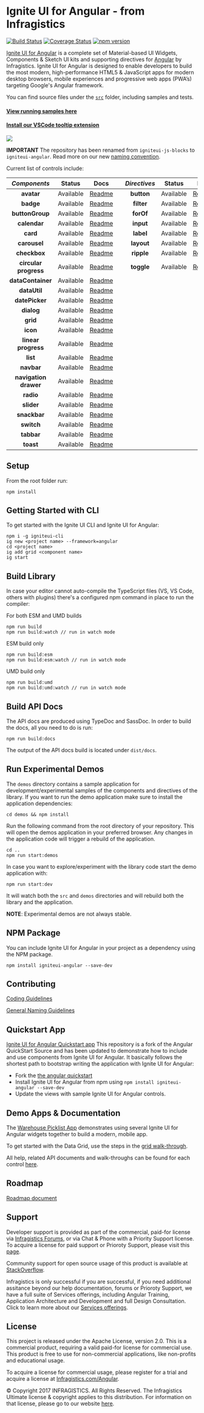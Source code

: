 # Ignite UI for Angular - from Infragistics

[![Build Status](https://travis-ci.org/IgniteUI/igniteui-angular.svg?branch=master)](https://travis-ci.org/IgniteUI/igniteui-angular)
[![Coverage Status](https://coveralls.io/repos/github/IgniteUI/igniteui-angular/badge.svg?branch=master)](https://coveralls.io/github/IgniteUI/igniteui-angular?branch=master)
[![npm version](https://badge.fury.io/js/igniteui-angular.svg)](https://badge.fury.io/js/igniteui-angular)

[Ignite UI for Angular](https://www.infragistics.com/products/ignite-ui-angular) is a complete set of Material-based UI Widgets, Components & Sketch UI kits and supporting directives for [Angular](https://angular.io/) by Infragistics.  Ignite UI for Angular is designed to enable developers to build the most modern, high-performance HTML5 & JavaScript apps for modern desktop browsers, mobile experiences and progressive web apps (PWA’s) targeting Google's Angular framework.  

You can find source files under the [`src`](https://github.com/IgniteUI/igniteui-angular/tree/master/src) folder, including samples and tests.

#### [**View running samples here**](https://www.infragistics.com/products/ignite-ui-angular/angular/components/grid.html)
#### [**Install our VSCode tooltip extension**](https://marketplace.visualstudio.com/items?itemName=Infragistics.igniteui-angular-tooltips)
![](https://dl.infragistics.com/tools/extensions/angular-tooltips/tooltip_preview.gif)

**IMPORTANT** The repository has been renamed from `igniteui-js-blocks` to `igniteui-angular`. Read more on our new [naming convention](https://www.infragistics.com/community/blogs/b/infragistics/posts/ignite-ui-github-repo-name-changes). 

Current list of controls include:


| *Components*          | Status    | Docs                                                                                                           |     | *Directives*  | Status        | Docs                                                                                                      |
| :-:                   | :-:       | :-:                                                                                                            | :-: | :-:           | :-:           | :-:                                                                                                       |
| **avatar**            | Available | [Readme](https://github.com/IgniteUI/igniteui-angular/blob/master/src/avatar/README.md)                        |     | **button**    |     Available | [Readme](https://github.com/IgniteUI/igniteui-angular/blob/master/src/directives/button/README.md)        |
| **badge**             | Available | [Readme](https://github.com/IgniteUI/igniteui-angular/blob/master/src/badge/README.md)                         |     | **filter**    |     Available | [Readme](https://github.com/IgniteUI/igniteui-angular/blob/master/src/directives/filter/README-FILTER.md) |
| **buttonGroup**       | Available | [Readme](https://github.com/IgniteUI/igniteui-angular/blob/master/src/buttonGroup/README.md)                   |     | **forOf**     |     Available | [Readme](https://github.com/IgniteUI/igniteui-angular/blob/master/src/directives/for-of/README.md)        |
| **calendar**          | Available | [Readme](https://github.com/IgniteUI/igniteui-angular/tree/master/src/calendar/README.md)                      |     | **input**     |     Available | [Readme](https://github.com/IgniteUI/igniteui-angular/blob/master/src/directives/input/README.md)         |
| **card**              | Available | [Readme](https://github.com/IgniteUI/igniteui-angular/blob/master/src/card/README.md)                          |     | **label**     |     Available | [Readme](https://github.com/IgniteUI/igniteui-angular/blob/master/src/directives/label/README.md)         |
| **carousel**          | Available | [Readme](https://github.com/IgniteUI/igniteui-angular/blob/master/src/carousel/README.md)                      |     | **layout**    |     Available | [Readme](https://github.com/IgniteUI/igniteui-angular/blob/master/src/directives/layout/README.md)        |
| **checkbox**          | Available | [Readme](https://github.com/IgniteUI/igniteui-angular/blob/master/src/checkbox/README.md)                      |     | **ripple**    |     Available | [Readme](https://github.com/IgniteUI/igniteui-angular/blob/master/src/directives/ripple/README-RIPPLE.md) |
| **circular progress** | Available | [Readme](https://github.com/IgniteUI/igniteui-angular/blob/master/src/progressbar/README.md)                   |     | **toggle**    |     Available | [Readme](https://github.com/IgniteUI/igniteui-angular/blob/master/src/directives/toggle/README-TOGGLE.md) |
| **dataContainer**     | Available | [Readme](https://github.com/IgniteUI/igniteui-angular/blob/master/src/data-operations/README-DATACONTAINER.md) |     |               |               |                                                                                                           |
| **dataUtil**          | Available | [Readme](https://github.com/IgniteUI/igniteui-angular/blob/master/src/data-operations/README-DATAUTIL.md)      |     |               |               |                                                                                                           |
| **datePicker**        | Available | [Readme](https://github.com/IgniteUI/igniteui-angular/blob/master/src/date-picker/README.md)                   |     |               |               |                                                                                                           |
| **dialog**            | Available | [Readme](https://github.com/IgniteUI/igniteui-angular/blob/master/src/dialog/README.md)                        |     |               |               |                                                                                                           |
| **grid**              | Available | [Readme](https://github.com/IgniteUI/igniteui-angular/blob/master/src/grid/README.md)                          |     |               |               |                                                                                                           |
| **icon**              | Available | [Readme](https://github.com/IgniteUI/igniteui-angular/tree/master/src/icon/README.md)                          |     |               |               |                                                                                                           |
| **linear progress**   | Available | [Readme](https://github.com/IgniteUI/igniteui-angular/blob/master/src/progressbar/README.md)                   |     |               |               |                                                                                                           |
| **list**              | Available | [Readme](https://github.com/IgniteUI/igniteui-angular/blob/master/src/list/README.md)                          |     |               |               |                                                                                                           |
| **navbar**            | Available | [Readme](https://github.com/IgniteUI/igniteui-angular/blob/master/src/navbar/README.md)                        |     |               |               |                                                                                                           |
| **navigation drawer** | Available | [Readme](https://github.com/IgniteUI/igniteui-angular/blob/master/src/navigation-drawer/README.md)             |     |               |               |                                                                                                           |
| **radio**             | Available | [Readme](https://github.com/IgniteUI/igniteui-angular/blob/master/src/radio/README.md)                         |     |               |               |                                                                                                           |
| **slider**            | Available | [Readme](https://github.com/IgniteUI/igniteui-angular/blob/master/src/slider/README.md)                        |     |               |               |                                                                                                           |
| **snackbar**          | Available | [Readme](https://github.com/IgniteUI/igniteui-angular/blob/master/src/snackbar/README.md)                      |     |               |               |                                                                                                           |
| **switch**            | Available | [Readme](https://github.com/IgniteUI/igniteui-angular/blob/master/src/switch/README.md)                        |     |               |               |                                                                                                           |
| **tabbar**            | Available | [Readme](https://github.com/IgniteUI/igniteui-angular/blob/master/src/tabbar/README.md)                        |     |               |               |                                                                                                           |
| **toast**             | Available | [Readme](https://github.com/IgniteUI/igniteui-angular/blob/master/src/toast/README.md)                         |     |               |               |                                                                                                           |

## Setup
From the root folder run:

```
npm install
```

## Getting Started with CLI
To get started with the Ignite UI CLI and Ignite UI for Angular:

```
npm i -g igniteui-cli
ig new <project name> --framework=angular
cd <project name>
ig add grid <component name>
ig start
```

## Build Library
In case your editor cannot auto-compile the TypeScript files (VS, VS Code, others with plugins)
there's a configured npm command in place to run the compiler:

For both ESM and UMD builds
```
npm run build
npm run build:watch // run in watch mode
```

ESM build only
```
npm run build:esm
npm run build:esm:watch // run in watch mode
```

UMD build only
```
npm run build:umd
npm run build:umd:watch // run in watch mode
```

## Build API Docs
The API docs are produced using TypeDoc and SassDoc. In order to build the docs, all you need to do is run:

```
npm run build:docs
```

The output of the API docs build is located under `dist/docs`.

## Run Experimental Demos

The `demos` directory contains a sample application for development/experimental samples of the components and directives of the library.
If you want to run the demo application make sure to install the application dependencies:
```
cd demos && npm install
```

Run the following command from the root directory of your repository.
This will open the demos application in your preferred browser. Any changes in the
application code will trigger a rebuild of the application.
```
cd ..
npm run start:demos
```

In case you want to explore/experiment with the library code start the demo application
with:
```
npm run start:dev
```
It will watch both the `src` and `demos` directories and will rebuild both the library and the application.

**NOTE**: Experimental demos are not always stable.

## NPM Package

You can include Ignite UI for Angular in your project as a dependency using the NPM package.

`npm install igniteui-angular --save-dev`

## Contributing
[Coding Guidelines](../../wiki//Coding-guidelines-for-Ignite-UI-for-Angular)

[General Naming Guidelines](../../wiki//General-Naming-Guidelines-for-Ignite-UI-for-Angular)


## Quickstart App
[Ignite UI for Angular Quickstart app](https://github.com/IgniteUI/igniteui-angular-quickstart)
This repository is a fork of the Angular QuickStart Source and has been updated to demonstrate how to include and use components from Ignite UI for Angular. It basically follows the shortest path to bootstrap writing the application with Ignite UI for Angular:

- Fork the [the angular quickstart](https://github.com/angular/quickstart)
- Install Ignite UI for Angular from npm using `npm install igniteui-angular --save-dev`
- Update the views with sample Ignite UI for Angular controls.

## Demo Apps & Documentation
The [Warehouse Picklist App](https://github.com/IgniteUI/warehouse-js-blocks) demonstrates using several Ignite UI for Angular widgets together to build a modern, mobile app.

To get started with the Data Grid, use the steps in the [grid walk-through](https://www.infragistics.com/angular-samples/components/grid.html).  

All help, related API documents and walk-throughs can be found for each control [here](https://www.infragistics.com/angular-samples/components/grid.html). 

## Roadmap
[Roadmap document](https://github.com/IgniteUI/igniteui-angular/blob/master/ROADMAP.md)

## Support
Developer support is provided as part of the commercial, paid-for license via [Infragistics Forums](https://www.infragistics.com/community/forums/), or via Chat & Phone with a Priority Support license.  To acquire a license for paid support or Prioroty Support, please visit this [page](https://www.infragistics.com/how-to-buy/product-pricing#developers).

Community support for open source usage of this product is available at [StackOverflow](https://stackoverflow.com/questions/tagged/ignite-ui-angular).

Infragistics is only successful if you are successful, if you need additional assitance beyond our help documentation, forums or Prioroty Support, we have a full suite of Services offerings, including Angular Training, Application Architecture and Development and full Design Consultation.  Click to learn more about our [Services offerings](https://www.infragistics.com/consulting#popular-services).

## License
This project is released under the Apache License, version 2.0.  This is a commercial product, requiring a valid paid-for license for commercial use.  This product is free to use for non-commercial applications, like non-profits and educational usage. 

To acquire a license for commercial usage, please register for a trial and acquire a license at [Infragistics.com/Angular](https://www.infragistics.com/products/ignite-ui-angular/getting-started).

© Copyright 2017 INFRAGISTICS. All Rights Reserved.  The Infragistics Ultimate license & copyright applies to this distribution.  For information on that license, please go to our website [here](https://www.infragistics.com/legal/license).



